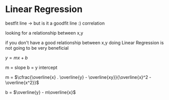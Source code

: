 Linear Regression
=================

bestfit line -> but is it a goodfit line :)
correlation

looking for a relationship between x,y

if you don't have a good relationship between x,y doing Linear Regression is not going to be very beneficial

$y = mx+b$

m = slope
b = y intercept

m = $\cfrac{\overline{x} . \overline{y} - \overline{xy}}{\overline{x}^2 - \overline{x^2}}$

b = $\overline{y} - m\overline{x}$
